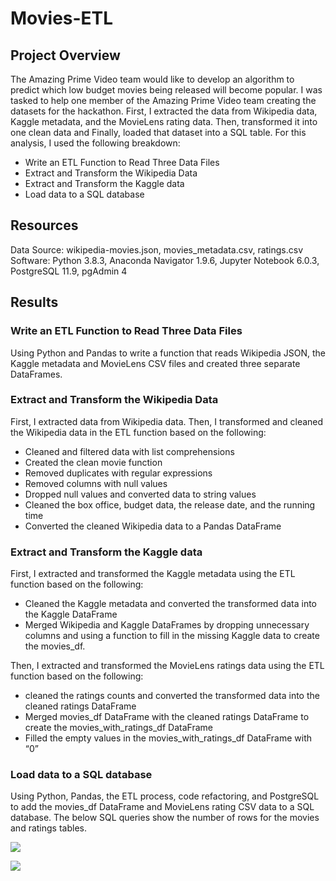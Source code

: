 # Movies-ETL

## Project Overview

The Amazing Prime Video team would like to develop an algorithm to predict which low budget movies being released will become popular. I was tasked to help one member of the Amazing Prime Video team creating the datasets for the hackathon. First, I extracted the data from Wikipedia data, Kaggle metadata, and the MovieLens rating data. Then, transformed it into one clean data and Finally, loaded that dataset into a SQL table. For this analysis, I used the following breakdown:

 - Write an ETL Function to Read Three Data Files
 - Extract and Transform the Wikipedia Data
 - Extract and Transform the Kaggle data
 - Load data to a SQL database 

## Resources

Data Source: wikipedia-movies.json, movies_metadata.csv, ratings.csv
Software: Python 3.8.3, Anaconda Navigator 1.9.6, Jupyter Notebook 6.0.3, PostgreSQL 11.9, pgAdmin 4

## Results

### Write an ETL Function to Read Three Data Files

Using Python and Pandas to write a function that reads Wikipedia JSON, the Kaggle metadata and MovieLens CSV files and created three separate DataFrames.

### Extract and Transform the Wikipedia Data

First, I extracted data from Wikipedia data. Then, I transformed and cleaned the Wikipedia data in the ETL function based on the following:

  - Cleaned and filtered data with list comprehensions
  - Created the clean movie function
  - Removed duplicates with regular expressions 
  - Removed columns with null values
  - Dropped null values and converted data to string values
  - Cleaned the box office, budget data, the release date, and the running time
  - Converted the cleaned Wikipedia data to a Pandas DataFrame

### Extract and Transform the Kaggle data

First, I extracted and transformed the Kaggle metadata using the ETL function based on the following:

 - Cleaned the Kaggle metadata and converted the transformed data into the Kaggle DataFrame
 - Merged Wikipedia and Kaggle DataFrames by dropping unnecessary columns and using a function to fill in the missing Kaggle data to create the movies_df.

Then, I extracted and transformed the MovieLens ratings data using the ETL function based on the following:

 - cleaned the ratings counts and converted the transformed data into the cleaned ratings DataFrame
 - Merged movies_df DataFrame with the cleaned ratings DataFrame to create the movies_with_ratings_df DataFrame
 - Filled the empty values in the movies_with_ratings_df DataFrame with “0”

### Load data to a SQL database 

Using Python, Pandas, the ETL process, code refactoring, and PostgreSQL to add the movies_df DataFrame and MovieLens rating CSV data to a SQL database. The below SQL queries show the number of rows for the movies and ratings tables.

![](https://github.com/Nazanin-hub/Movie_ETL1/blob/main/Resources/movies_query.png)



![](https://github.com/Nazanin-hub/Movie_ETL1/blob/main/Resources/ratings_query.png)
